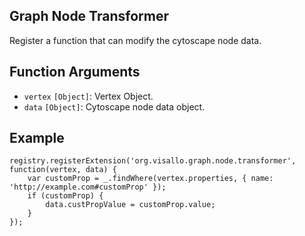 ## Graph Node Transformer

Register a function that can modify the cytoscape node data.

## Function Arguments

* `vertex` `[Object]`: Vertex Object.
* `data` `[Object]`: Cytoscape node data object.

## Example

    registry.registerExtension('org.visallo.graph.node.transformer', function(vertex, data) {
        var customProp = _.findWhere(vertex.properties, { name: 'http://example.com#customProp' });
        if (customProp) {
            data.custPropValue = customProp.value;
        }
    });
